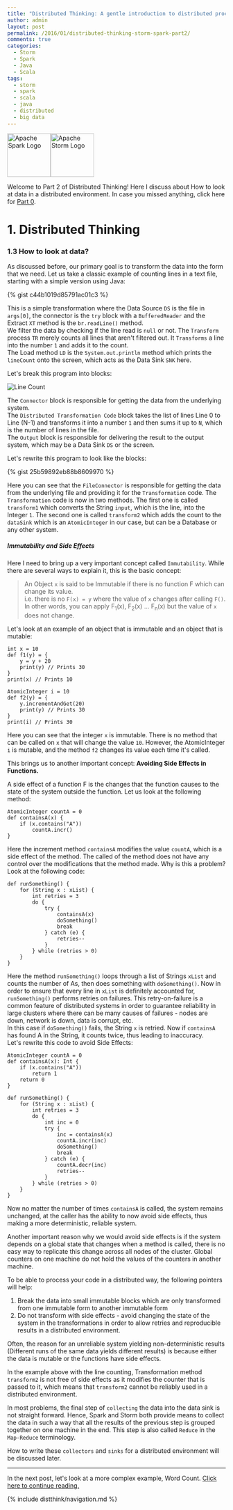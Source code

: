 ```yaml
---
title: "Distributed Thinking: A gentle introduction to distributed processing using Apache Storm and Apache Spark - Part 2" 
author: admin
layout: post
permalink: /2016/01/distributed-thinking-storm-spark-part2/
comments: true
categories:
  - Storm
  - Spark
  - Java
  - Scala
tags:
  - storm
  - spark
  - scala
  - java
  - distributed
  - big data
---
```


<img src="http://spark.apache.org/images/spark-logo-trademark.png" alt="Apache Spark Logo" style="height: 100"/><img src="http://storm.apache.org/images/logo.png" alt="Apache Storm Logo" style="height: 100"/>

Welcome to Part 2 of Distributed Thinking! Here I discuss about How to look at data in a distributed environment. In case you missed anything, click here for [Part 0](/2015/12/distributed-thinking-storm-spart-part0 "Distributed Thinking").
<h1>1. Distributed Thinking</h1>

<h3>1.3 How to look at data?</h3>
As discussed before, our primary goal is to transform the data into the form that we need. Let us take a classic example of counting lines in a text file, starting with a simple version using Java:

{% gist c44b1019d85791ac01c3 %}

This is a simple transformation where the Data Source `DS` is the file in `args[0]`, the connector is the `try` block with a `BufferedReader` and the Extract `XT` method is the `br.readLine()` method.<br>
We filter the data by checking if the line read is `null` or not. The `Transform` process `TR` merely counts all lines that aren't filtered out. It `Transforms` a line into the number `1` and adds it to the count.<br>
The Load method `LD` is the `System.out.println` method which prints the `lineCount` onto the screen, which acts as the Data Sink `SNK` here.

Let's break this program into blocks:

![Line Count](/assets/images/2016/01/LineCount.png)

The `Connector` block is responsible for getting the data from the underlying system.<br>
The `Distributed Transformation Code` block takes the list of lines Line 0 to Line (N-1) and transforms it into a number `1` and then sums it up to `N`, which is the number of lines in the file.<br>
The `Output` block is responsible for delivering the result to the output system, which may be a Data Sink `DS` or the screen.

Let's rewrite this program to look like the blocks:

{% gist 25b59892eb88b8609970 %}

Here you can see that the `FileConnector` is responsible for getting the data from the underlying file and providing it for the `Transformation` code. The `Transformation` code is now in two methods. The first one is called `transform1` which converts the String `input`, which is the line, into the Integer `1`. The second one is called `transform2` which adds the count to the `dataSink` which is an `AtomicInteger` in our case, but can be a Database or any other system.

<h5>Immutability and Side Effects</h5>

Here I need to bring up a very important concept called `Immutability`. While there are several ways to explain it, this is the basic concept:

> An Object `x` is said to be Immutable if there is no function F which can change its value.<br>
> i.e. there is no `F(x) = y` where the value of `x` changes after calling `F()`. In other words, you can apply F<sub>1</sub>(x), F<sub>2</sub>(x) ... F<sub>n</sub>(x) but the value of `x` does not change.

Let's look at an example of an object that is immutable and an object that is mutable:

    int x = 10
    def f1(y) = {
        y = y + 20
        print(y) // Prints 30
    }
    print(x) // Prints 10

    AtomicInteger i = 10
    def f2(y) = {
        y.incrementAndGet(20)
        print(y) // Prints 30
    }
    print(i) // Prints 30

Here you can see that the integer `x` is immutable. There is no method that can be called on `x` that will change the value `10`. However, the AtomicInteger `i` is mutable, and the method `f2` changes its value each time it's called.<br>

This brings us to another important concept: <b>Avoiding Side Effects in Functions.</b>

A side effect of a function F is the changes that the function causes to the state of the system outside the function. Let us look at the following method:

    AtomicInteger countA = 0 
    def containsA(x) {
        if (x.contains("A"))
            countA.incr()
    }

Here the increment method `containsA` modifies the value `countA`, which is a side effect of the method. The called of the method does not have any control over the modifications that the method made. Why is this a problem? Look at the following code:

    def runSomething() {
        for (String x : xList) {
            int retries = 3
            do {
                try {
                    containsA(x)
                    doSomething()
                    break
                } catch (e) {
                    retries--
                }
            } while (retries > 0)
        }
    }

Here the method `runSomething()` loops through a list of Strings `xList` and counts the number of As, then does something with `doSomething()`. Now in order to ensure that every line in `xList` is definitely accounted for, `runSomething()` performs retries on failures. This retry-on-failure is a common feature of distributed systems in order to guarantee reliability in large clusters where there can be many causes of failures - nodes are down, network is down, data is corrupt, etc.<br>
In this case if `doSomething()` fails, the String `x` is retried. Now if `containsA` has found A in the String, it counts twice, thus leading to inaccuracy.<br>
Let's rewrite this code to avoid Side Effects:

    AtomicInteger countA = 0 
    def containsA(x): Int {
        if (x.contains("A"))
            return 1
        return 0
    }

    def runSomething() {
        for (String x : xList) {
            int retries = 3
            do {
                int inc = 0
                try {
                    inc = containsA(x)
                    countA.incr(inc)
                    doSomething()
                    break
                } catch (e) {
                    countA.decr(inc)
                    retries--
                }
            } while (retries > 0)
        }
    }

Now no matter the number of times `containsA` is called, the system remains unchanged, at the caller has the ability to now avoid side effects, thus making a more deterministic, reliable system.

Another important reason why we would avoid side effects is if the system depends on a global state that changes when a method is called, there is no easy way to replicate this change across all nodes of the cluster. Global counters on one machine do not hold the values of the counters in another machine.

To be able to process your code in a distributed way, the following pointers will help:<br>
1. Break the data into small immutable blocks which are only transformed from one immutable form to another immutable form<br>
2. Do not transform with side effects - avoid changing the state of the system in the transformations in order to allow retries and reproducible results in a distributed environment.

Often, the reason for an unreliable system yielding non-deterministic results (Different runs of the same data yields different results) is because either the data is mutable or the functions have side effects.

In the example above with the line counting, Transformation method `transform2` is not free of side effects as it modifies the counter that is passed to it, which means that `transform2` cannot be reliably used in a distributed environment.

In most problems, the final step of `collecting` the data into the data sink is not straight forward. Hence, Spark and Storm both provide means to collect the data in such a way that all the results of the previous step is grouped together on one machine in the end. This step is also called `Reduce` in the `Map-Reduce` terminology. 

How to write these `collectors` and `sinks` for a distributed environment will be discussed later. 

--------

In the next post, let's look at a more complex example, Word Count. [Click here to continue reading.](/2016/01/distributed-thinking-storm-spark-part3 "Part 3")

{% include distthink/navigation.md %}